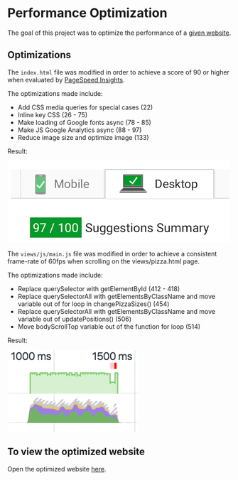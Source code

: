 # Performance Optimization 
The goal of this project was to optimize the performance of a [given website](https://github.com/udacity/frontend-nanodegree-mobile-portfolio). 

## Optimizations
The `index.html` file was modified in order to achieve a score of 90 or higher 
when evaluated by [PageSpeed Insights](https://developers.google.com/speed/pagespeed/insights/).

The optimizations made include:
- Add CSS media queries for special cases (22)
- Inline key CSS (26 - 75)
- Make loading of Google fonts async (78 - 85)
- Make JS Google Analytics async (88 - 97)
- Reduce image size and optimize image (133) 

Result:

![Alt text](/img/PSAfter.png?raw=true "Optional Title")


The `views/js/main.js` file was modified in order to achieve a consistent frame-rate
of 60fps when scrolling on the views/pizza.html page.

The optimizations made include: 
- Replace querySelector with getElementById (412 - 418)
- Replace querySelectorAll with getElementsByClassName and 
  move variable out of for loop in changePizzaSizes() (454)
- Replace querySelectorAll with getElementsByClassName and 
  move variable out of updatePositions() (506)
- Move bodyScrollTop variable out of the function for loop (514)

Result:

![Alt text](/img/FPSAfter.png?raw=true "Optional Title")

## To view the optimized website
Open the optimized website [here](https://miguelamartinez.github.io/performance-optimization/). 
